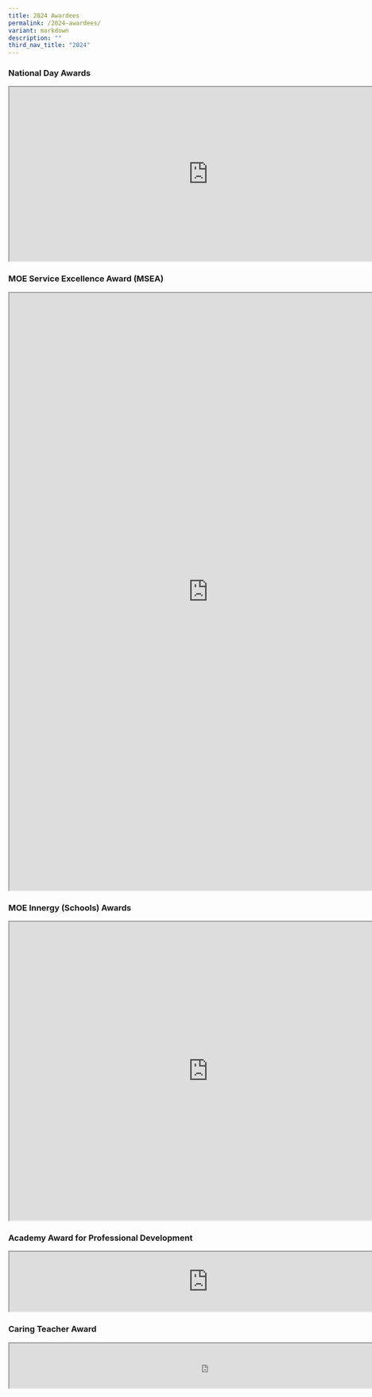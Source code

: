 ```yaml
---
title: 2024 Awardees
permalink: /2024-awardees/
variant: markdown
description: ""
third_nav_title: "2024"
---
```

<h3>National Day Awards</h3>

<iframe src="https://docs.google.com/document/d/e/2PACX-1vRii4TriIQD_17L3jkivWAuTUcWdx_KgyKmVzpFm_zbDWgMw6buTGuZRwIPnjMAS3fO_gO2FpW1K5wh/pub?embedded=true" width="800px" height="350px" scrolling="no"></iframe>

<h3>MOE Service Excellence Award (MSEA)</h3>

<iframe src="https://docs.google.com/document/d/e/2PACX-1vQ8xFOd0zoRlECpPOVLvNRcijm0UTxo5oary12pSk5hJ701VwC744r_6kCJaElc31V7geWWbTsnVOgg/pub?embedded=true" width="800px" height="1200px" scrolling="no"></iframe>

<h3>MOE Innergy (Schools) Awards</h3>

<iframe src="https://docs.google.com/document/d/e/2PACX-1vSYSz44o0y8UeznjHO7cc8qCtWixbjlCHjqGhzephOwhVUlvinrrpgdzl9XB6fhO2H1O7nMYB8R7Acq/pub?embedded=true" width="800px" height="600px" scrolling="no"></iframe>

<h3>Academy Award for Professional Development</h3>

<iframe src="https://docs.google.com/document/d/e/2PACX-1vRg_EBxvtNOr4sJlCSD-3Y6Jchwk-ylGprSuRwPrEhtPnVxe0N-k5kKCJernPv6ZV69i5uTiFd7R_Ef/pub?embedded=true" width="800px" height="120px" scrolling="no"></iframe>

<h3>Caring Teacher Award</h3>

<iframe src="https://docs.google.com/document/d/e/2PACX-1vR-IxqOD16WFvX0co2jX0ObYh3TTzA8Of_iaP6ghhcmbvzTsGObQ2VvBkjhEoCMrPq-WJkj0MNCz51-/pub?embedded=true" width="800px" height="90px" scrolling="no"></iframe>
